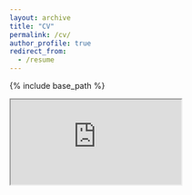```yaml
---
layout: archive
title: "CV"
permalink: /cv/
author_profile: true
redirect_from:
  - /resume
---
```


{% include base_path %}

<iframe src="https://docs.google.com/document/d/e/2PACX-1vQJa0L7mTurtAPuwBgvkZLq0WOtPl22LYFSUS1A6H7y4LxCbOzpnyzhQGBlDOquQ-yDiQivDlxQzO6i/pub?embedded=true"></iframe>
